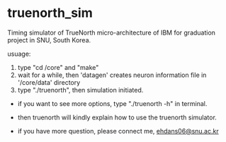 # truenorth_sim
Timing simulator of TrueNorth micro-architecture of IBM for graduation project in SNU, South Korea.

usuage:
1. type "cd /core" and "make"
2. wait for a while, then 'datagen' creates neuron information file in '/core/data' directory
3. type "./truenorth", then simulation initiated.

* if you want to see more options, type "./truenorth -h" in terminal.
* then truenorth will kindly explain how to use the truenorth simulator.

* if you have more question, please connect me, ehdans06@snu.ac.kr
